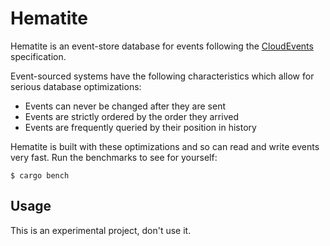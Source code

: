 # Hematite

Hematite is an event-store database for events following the [CloudEvents](https://cloudevents.io) specification.

Event-sourced systems have the following characteristics which allow for serious database optimizations:

- Events can never be changed after they are sent
- Events are strictly ordered by the order they arrived
- Events are frequently queried by their position in history

Hematite is built with these optimizations and so can read and write events very fast.
Run the benchmarks to see for yourself:

```console
$ cargo bench
```

## Usage

This is an experimental project, don't use it.


